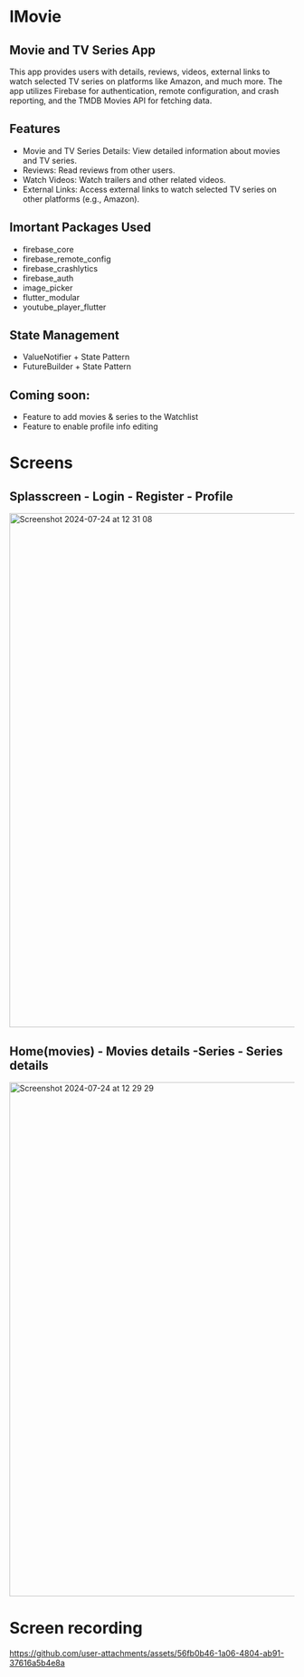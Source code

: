 # IMovie

## Movie and TV Series App

This app provides users with details, reviews, videos, external links to watch selected TV series on platforms like Amazon, and much more. The app utilizes Firebase for authentication, remote configuration, and crash reporting, and the TMDB Movies API for fetching data.

## Features
- Movie and TV Series Details: View detailed information about movies and TV series.
- Reviews: Read reviews from other users.
- Watch Videos: Watch trailers and other related videos.
- External Links: Access external links to watch selected TV series on other platforms (e.g., Amazon).



## Imortant Packages Used    
- firebase_core
- firebase_remote_config
- firebase_crashlytics
- firebase_auth
- image_picker
- flutter_modular
- youtube_player_flutter

## State Management
- ValueNotifier + State Pattern
- FutureBuilder + State Pattern

## Coming soon:
- Feature to add movies & series to the Watchlist
- Feature to enable profile info editing

 # Screens

## Splasscreen - Login - Register - Profile
 
<img width="909" alt="Screenshot 2024-07-24 at 12 31 08" src="https://github.com/user-attachments/assets/d77ca509-952e-4b63-9a9e-124cbfd7b6c5">

## Home(movies) - Movies details -Series - Series details 

 <img width="909" alt="Screenshot 2024-07-24 at 12 29 29" src="https://github.com/user-attachments/assets/7d779ca6-2c18-43c2-b384-cecb103d499f">


# Screen recording 

https://github.com/user-attachments/assets/56fb0b46-1a06-4804-ab91-37616a5b4e8a



